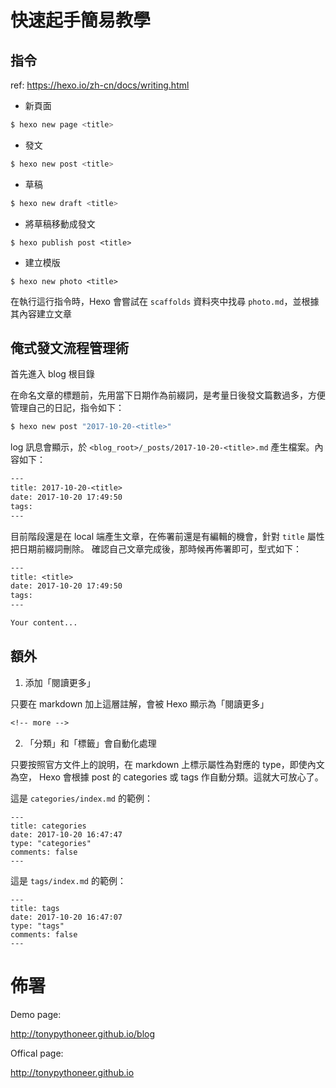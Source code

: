 # 快速起手簡易教學

## 指令

ref: https://hexo.io/zh-cn/docs/writing.html

* 新頁面

```sh
$ hexo new page <title>
```

* 發文

```sh
$ hexo new post <title>
```

* 草稿

```sh
$ hexo new draft <title>
```

* 將草稿移動成發文

```
$ hexo publish post <title>
```

* 建立模版

```
$ hexo new photo <title>
```

在執行這行指令時，Hexo 會嘗試在 `scaffolds` 資料夾中找尋 `photo.md`，並根據其內容建立文章

## 俺式發文流程管理術

首先進入 blog 根目錄

在命名文章的標題前，先用當下日期作為前綴詞，是考量日後發文篇數過多，方便管理自己的日記，指令如下：

```sh
$ hexo new post "2017-10-20-<title>"
```

log 訊息會顯示，於 `<blog_root>/_posts/2017-10-20-<title>.md` 產生檔案。內容如下：

```txt
---
title: 2017-10-20-<title>
date: 2017-10-20 17:49:50
tags:
---
```

目前階段還是在 local 端產生文章，在佈署前還是有編輯的機會，針對 `title` 屬性把日期前綴詞刪除。
確認自己文章完成後，那時候再佈署即可，型式如下：

```txt
---
title: <title>
date: 2017-10-20 17:49:50
tags:
---

Your content...
```

## 額外

1. 添加「閱讀更多」

只要在 markdown 加上這層註解，會被 Hexo 顯示為「閱讀更多」

```txt
<!-- more -->
```

2. 「分類」和「標籤」會自動化處理

只要按照官方文件上的說明，在 markdown 上標示屬性為對應的 type，即使內文為空， Hexo 會根據 post 的 categories 或 tags 作自動分類。這就大可放心了。

這是 `categories/index.md` 的範例：

```
---
title: categories
date: 2017-10-20 16:47:47
type: "categories"
comments: false
---
```

這是 `tags/index.md` 的範例：

```
---
title: tags
date: 2017-10-20 16:47:07
type: "tags"
comments: false
---
```

# 佈署

Demo page:

http://tonypythoneer.github.io/blog

Offical page:

http://tonypythoneer.github.io
